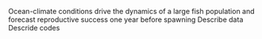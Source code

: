 Ocean-climate conditions drive the dynamics of a large fish population and forecast reproductive success one year before spawning
Describe data 
Descride codes 
